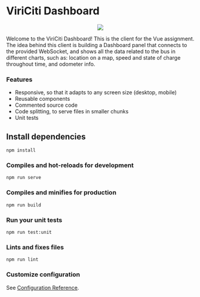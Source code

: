 # ViriCiti Dashboard

<p align="center">
  <img src="https://user-images.githubusercontent.com/17274178/76171390-2ce86e80-618b-11ea-881c-ebaa9c1906d7.png">
</p>

Welcome to the ViriCiti Dashboard! This is the client for the Vue assignment. The idea behind this client is building a Dashboard panel that connects to the provided WebSocket, and shows all the data related to the bus in different charts, such as: location on a map, speed and state of charge throughout time, and odometer info.

### Features
- Responsive, so that it adapts to any screen size (desktop, mobile)
- Reusable components
- Commented source code
- Code splitting, to serve files in smaller chunks
- Unit tests

## Install dependencies
```
npm install
```

### Compiles and hot-reloads for development
```
npm run serve
```

### Compiles and minifies for production
```
npm run build
```

### Run your unit tests
```
npm run test:unit
```

### Lints and fixes files
```
npm run lint
```

### Customize configuration
See [Configuration Reference](https://cli.vuejs.org/config/).
